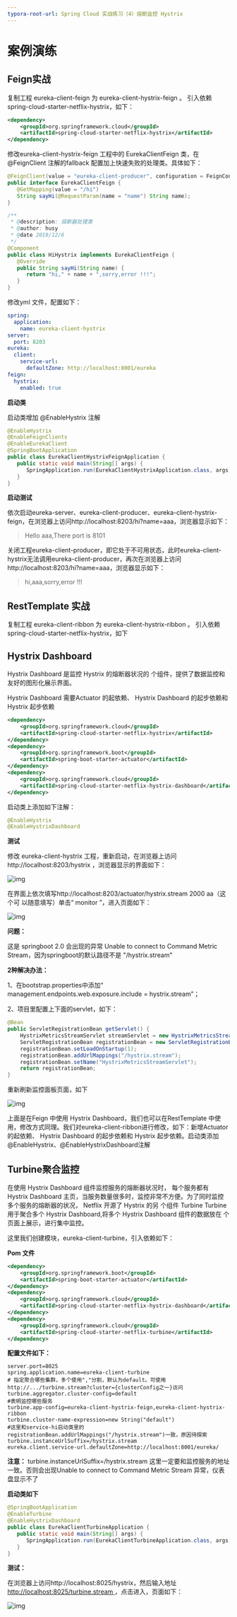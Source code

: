 ```yaml
---
typora-root-url: Spring Cloud 实战练习（4）熔断监控 Hystrix
---
```


# 案例演练

## Feign实战

复制工程 eureka-client-feign 为 eureka-client-hystrix-feign 。 引入依赖 spring-cloud-starter-netflix-hystrix，如下：

```xml
<dependency>
    <groupId>org.springframework.cloud</groupId>
    <artifactId>spring-cloud-starter-netflix-hystrix</artifactId>
</dependency>
```

修改eureka-client-hystrix-feign 工程中的 EurekaClientFeign 类，在 @FeignClient 注解的fallback 配置加上快速失败的处理类。具体如下：

```java
@FeignClient(value = "eureka-client-producer", configuration = FeignConfig.class)
public interface EurekaClientFeign {
   @GetMapping(value = "/hi")
   String sayHi(@RequestParam(name = "name") String name);
}
```

```java
/**
 * @description: 熔断器处理类
 * @author: husy
 * @date 2019/12/6
 */
@Component
public class HiHystrix implements EurekaClientFeign {
   @Override
   public String sayHi(String name) {
      return "hi," + name + ",sorry,error !!!";
   }
}
```



修改yml 文件，配置如下：

```yml
spring:
  application:
    name: eureka-client-hystrix
server:
  port: 8203
eureka:
  client:
    service-url:
      defaultZone: http://localhost:8001/eureka
feign:
  hystrix:
    enabled: true
```

**启动类**

启动类增加 @EnableHystrix 注解

```java
@EnableHystrix
@EnableFeignClients
@EnableEurekaClient
@SpringBootApplication
public class EurekaClientHystrixFeignApplication {
   public static void main(String[] args) {
      SpringApplication.run(EurekaClientHystrixApplication.class, args);
   }
}
```



**启动测试**

依次启动eureka-server、eureka-client-producer、eureka-client-hystrix-feign，在浏览器上访问http://localhost:8203/hi?name=aaa，浏览器显示如下：

>   Hello aaa,There port is 8101

关闭工程eureka-client-producer，即它处于不可用状态，此时eureka-client-hystrix无法调用eureka-client-producer，再次在浏览器上访问http://localhost:8203/hi?name=aaa，浏览器显示如下：

>   hi,aaa,sorry,error !!!



## **RestTemplate** 实战

复制工程 eureka-client-ribbon 为 eureka-client-hystrix-ribbon  。 引入依赖 spring-cloud-starter-netflix-hystrix，如下





## Hystrix Dashboard

Hystrix Dashboard 是监控 Hystrix 的熔断器状况的 个组件，提供了数据监控和 友好的图形化展示界面。

Hystrix Dashboard 需要Actuator 的起依赖、 Hystrix Dashboard 的起步依赖和 Hystrix 起步依赖

```xml
<dependency>
    <groupId>org.springframework.cloud</groupId>
    <artifactId>spring-cloud-starter-netflix-hystrix</artifactId>
</dependency>
<dependency>
    <groupId>org.springframework.boot</groupId>
    <artifactId>spring-boot-starter-actuator</artifactId>
</dependency>
<dependency>
    <groupId>org.springframework.cloud</groupId>
    <artifactId>spring-cloud-starter-netflix-hystrix-dashboard</artifactId>
</dependency>
```

启动类上添加如下注解：

```java
@EnableHystrix
@EnableHystrixDashboard
```

**测试**

修改 eureka-client-hystrix 工程，重新启动，在浏览器上访问http://localhost:8203/hystrix ，浏览器显示的界面如下：

![img](clipboard-1578063450332.png)

在界面上依次填写http://localhost:8203/actuator/hystrix.stream  2000 aa（这个可 以随意填写）单击“ monitor ”，进入页面如下：

![img](clipboard-1578063450333.png)

**问题：**

这是 springboot 2.0 会出现的异常 Unable to connect to Command Metric Stream，因为springboot的默认路径不是 "/hystrix.stream"

**2种解决办法：**

1、在bootstrap.properties中添加“ management.endpoints.web.exposure.include = hystrix.stream”；

2、项目里配置上下面的servlet，如下：

```java
@Bean
public ServletRegistrationBean getServlet() {
    HystrixMetricsStreamServlet streamServlet = new HystrixMetricsStreamServlet();
    ServletRegistrationBean registrationBean = new ServletRegistrationBean(streamServlet);
    registrationBean.setLoadOnStartup(1);
    registrationBean.addUrlMappings("/hystrix.stream");
    registrationBean.setName("HystrixMetricsStreamServlet");
    return registrationBean;
}
```



重新刷新监控面板页面，如下

![img](clipboard.png)

上面是在Feign 中使用 Hystrix Dashboard，我们也可以在RestTemplate 中使用，修改方式同理。我们对eureka-client-ribbon进行修改，如下：新增Actuator 的起依赖、 Hystrix Dashboard 的起步依赖和 Hystrix 起步依赖。启动类添加 @EnableHystrix、@EnableHystrixDashboard注解



## Turbine聚合监控

在使用 Hystrix Dashboard 组件监控服务的熔断器状况时， 每个服务都有 Hystrix Dashboard 主页，当服务数量很多时，监控非常不方便。为了同时监控多个服务的熔断器的状况， Netflix 开源了 Hystrix 的另 个组件 Turbine Turbine 用于聚合多个 Hystrix Dashboard,将多个 Hystrix Dashboard 组件的数据放在 个页面上展示，进行集中监控。

这里我们创建模块，eureka-client-turbine，引入依赖如下：

**Pom 文件**

```xml
<dependency>
    <groupId>org.springframework.boot</groupId>
    <artifactId>spring-boot-starter-actuator</artifactId>
</dependency>
<dependency>
    <groupId>org.springframework.cloud</groupId>
    <artifactId>spring-cloud-starter-netflix-hystrix-dashboard</artifactId>
</dependency>
<dependency>
    <groupId>org.springframework.cloud</groupId>
    <artifactId>spring-cloud-starter-netflix-turbine</artifactId>
</dependency>
```



**配置文件如下：**

```properties
server.port=8025
spring.application.name=eureka-client-turbine
# 指定聚合哪些集群，多个使用","分割，默认为default。可使用http://.../turbine.stream?cluster={clusterConfig之一}访问
turbine.aggregator.cluster-config=default
#表明监控哪些服务
turbine.app-config=eureka-client-hystrix-feign,eureka-client-hystrix-ribbon
turbine.cluster-name-expression=new String("default")
#这里和service-hi启动类里的 registrationBean.addUrlMappings("/hystrix.stream")一致，原因待探索
turbine.instanceUrlSuffix=/hystrix.stream
eureka.client.service-url.defaultZone=http://localhost:8001/eureka/
```

**注意：** turbine.instanceUrlSuffix=/hystrix.stream 这里一定要和监控服务的地址一致。否则会出现Unable to connect to Command Metric Stream 异常，仪表盘显示不了



**启动类如下**

```java
@SpringBootApplication
@EnableTurbine
@EnableHystrixDashboard
public class EurekaClientTurbineApplication {
   public static void main(String[] args) {
      SpringApplication.run(EurekaClientTurbineApplication.class, args);
   }
}
```

**测试：**

在浏览器上访问http://localhost:8025/hystrix，然后输入地址 [http://localhost:8025/turbine.stream ](http://localhost:8025/turbine.stream)，点击进入，页面如下：

![img](/clipboard-1578063830295.png)
